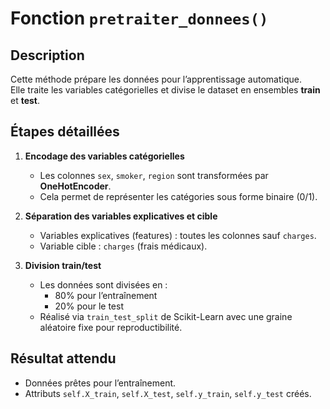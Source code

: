 # Fonction `pretraiter_donnees()`

## Description
Cette méthode prépare les données pour l’apprentissage automatique.  
Elle traite les variables catégorielles et divise le dataset en ensembles **train** et **test**.

## Étapes détaillées
1. **Encodage des variables catégorielles**  
   - Les colonnes `sex`, `smoker`, `region` sont transformées par **OneHotEncoder**.  
   - Cela permet de représenter les catégories sous forme binaire (0/1).

2. **Séparation des variables explicatives et cible**  
   - Variables explicatives (features) : toutes les colonnes sauf `charges`.  
   - Variable cible : `charges` (frais médicaux).

3. **Division train/test**  
   - Les données sont divisées en :  
     - 80% pour l’entraînement  
     - 20% pour le test  
   - Réalisé via `train_test_split` de Scikit-Learn avec une graine aléatoire fixe pour reproductibilité.

## Résultat attendu
- Données prêtes pour l’entraînement.  
- Attributs `self.X_train`, `self.X_test`, `self.y_train`, `self.y_test` créés.
